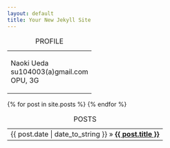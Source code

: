 ```yaml
---
layout: default
title: Your New Jekyll Site
---
```


<div id="home">
  <!--PROFILE BEGIN-->
  <table class="profile">
  <caption>PROFILE</caption>
  <tr><td>
  <p>
    Naoki Ueda<br />
    su104003(a)gmail.com<br />
    OPU, 3G<br />
  </p>
  </td></tr>
  </table>
  <!--PROFILE END-->

  <!--POST BEGIN-->
  <table class="posts">
    <caption>POSTS</caption>
    {% for post in site.posts %}
    <tr>
      <td>
        <span>{{ post.date | date_to_string }}</span> &raquo;
        <a href="{{ post.url }}" target="content">
          <strong>{{ post.title }}</strong>
        </a>
      </td>
    </tr>
    {% endfor %}
  </table>
  <!--POST END-->

  <!--LINK BEGIN-->
  <!--<table class="link">-->
  <!--<caption>LINK</caption>-->
  <!--<tr><td>-->
  <!------->
  <!--</td></tr>-->
  <!--</table>-->
  <!--LINK END-->
</div>
